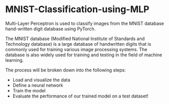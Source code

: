 # MNIST-Classification-using-MLP
Multi-Layer Perceptron is used to classify images from the MNIST database hand-written digit database using PyTorch.

The MNIST database (Modified National Institute of Standards and Technology database) is a large database of handwritten digits that is commonly used for training various image processing systems. The database is also widely used for training and testing in the field of machine learning.

The process will be broken down into the following steps:
- Load and visualize the data
- Define a neural network
- Train the model
- Evaluate the performance of our trained model on a test dataset!
